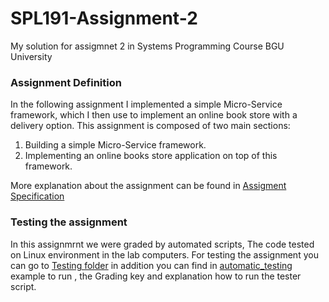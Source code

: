 # SPL191-Assignment-2
My solution for assigmnet 2 in Systems Programming Course BGU University

### Assignment Definition 
In the following assignment I implemented a simple Micro-Service framework, which I then use to implement an online book store with a delivery option. 
This assignment is composed of two main sections:
  1. Building a simple Micro-Service framework.
  2. Implementing an online books store application on top of this framework.
  
 More explanation about the assignment can be found in [Assigment Specification](https://github.com/shaniklein/SPL191-Assignment-2/blob/main/Assignment%20Specification.pdf)
 
  ### Testing the assignment
 In this assignmrnt we were graded by automated scripts, The code tested on Linux environment in the lab computers. 
 For testing the assignment you can go to  [Testing folder](https://github.com/shaniklein/SPL191-Assignment-https://github.com/shaniklein/SPL191-Assignment-2/tree/main/automatic_testing/self_testing/testingFolder) in addition you can find in [automatic_testing](https://github.com/shaniklein/SPL191-Assignment-2/tree/main/automatic_testing) example to run , the Grading key and explanation how to run the tester script.
 

